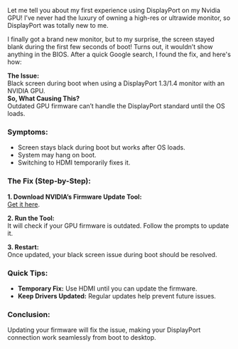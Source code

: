 Let me tell you about my first experience using DisplayPort on my Nvidia GPU! I’ve never had the luxury of owning a high-res or ultrawide monitor, so DisplayPort was totally new to me. 

I finally got a brand new monitor, but to my surprise, the screen stayed blank during the first few seconds of boot! Turns out, it wouldn’t show anything in the BIOS. After a quick Google search, I found the fix, and here's how:

**The Issue:**  
Black screen during boot when using a DisplayPort 1.3/1.4 monitor with an NVIDIA GPU.  
**So, What Causing This?**  
Outdated GPU firmware can’t handle the DisplayPort standard until the OS loads.

### Symptoms:
- Screen stays black during boot but works after OS loads.
- System may hang on boot.
- Switching to HDMI temporarily fixes it.

### The Fix (Step-by-Step):

**1. Download NVIDIA’s Firmware Update Tool:**  
[Get it here](https://www.nvidia.com/en-us/drivers/nv-uefi-update-x64/).

**2. Run the Tool:**  
It will check if your GPU firmware is outdated. Follow the prompts to update it.

**3. Restart:**  
Once updated, your black screen issue during boot should be resolved.

### Quick Tips:
- **Temporary Fix:** Use HDMI until you can update the firmware.
- **Keep Drivers Updated:** Regular updates help prevent future issues.

### Conclusion:  
Updating your firmware will fix the issue, making your DisplayPort connection work seamlessly from boot to desktop.


